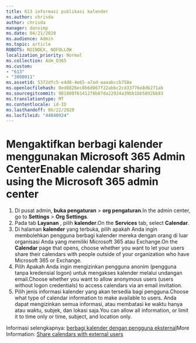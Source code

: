 ```yaml
---
title: 613 informasi publikasi kalender
ms.author: chrisda
author: chrisda
manager: dansimp
ms.date: 04/21/2020
ms.audience: Admin
ms.topic: article
ROBOTS: NOINDEX, NOFOLLOW
localization_priority: Normal
ms.collection: Adm_O365
ms.custom:
- "613"
- "3800011"
ms.assetid: 5372dfc5-e4d8-4e65-a7ad-aaaabccb758e
ms.openlocfilehash: 0ed8826ec8b6d867f22abbc2cd33776e8db271ab
ms.sourcegitcommit: 981880f6141278b87da22924a39bb1bb5892bb83
ms.translationtype: MT
ms.contentlocale: id-ID
ms.lasthandoff: 06/22/2020
ms.locfileid: "44840924"
---
```

# <a name="enable-calendar-sharing-using-the-microsoft-365-admin-center"></a><span data-ttu-id="eb63f-102">Mengaktifkan berbagi kalender menggunakan Microsoft 365 Admin Center</span><span class="sxs-lookup"><span data-stu-id="eb63f-102">Enable calendar sharing using the Microsoft 365 admin center</span></span>

1. <span data-ttu-id="eb63f-103">Di pusat admin, **buka pengaturan**   >   **org pengaturan**.</span><span class="sxs-lookup"><span data-stu-id="eb63f-103">In the admin center, go to  **Settings**  >  **Org Settings**.</span></span>
2. <span data-ttu-id="eb63f-104">Pada tab **Layanan** , pilih **kalender**.</span><span class="sxs-lookup"><span data-stu-id="eb63f-104">On the  **Services**  tab, select  **Calendar**.</span></span>
3. <span data-ttu-id="eb63f-105">Di halaman **kalender** yang terbuka, pilih apakah Anda ingin membolehkan pengguna berbagi kalender mereka dengan orang di luar organisasi Anda yang memiliki Microsoft 365 atau Exchange.</span><span class="sxs-lookup"><span data-stu-id="eb63f-105">On the  **Calendar**  page that opens, choose whether you want to let your users share their calendars with people outside of your organization who have Microsoft 365 or Exchange.</span></span>
4. <span data-ttu-id="eb63f-106">Pilih Apakah Anda ingin mengizinkan pengguna anonim (pengguna tanpa kredensial logon) untuk mengakses kalender melalui undangan email.</span><span class="sxs-lookup"><span data-stu-id="eb63f-106">Choose whether you want to allow anonymous users (users without logon credentials) to access calendars via an email invitation.</span></span>
5. <span data-ttu-id="eb63f-107">Pilih jenis informasi kalender yang akan tersedia bagi pengguna.</span><span class="sxs-lookup"><span data-stu-id="eb63f-107">Choose what type of calendar information to make available to users.</span></span> <span data-ttu-id="eb63f-108">Anda dapat mengizinkan semua informasi, atau membatasi ke waktu hanya atau waktu, subjek, dan lokasi saja.</span><span class="sxs-lookup"><span data-stu-id="eb63f-108">You can allow all information, or limit it to time only or time, subject, and location only.</span></span>

<span data-ttu-id="eb63f-109">Informasi selengkapnya: [berbagi kalender dengan pengguna eksternal](https://docs.microsoft.com/microsoft-365/admin/manage/share-calendars-with-external-users)</span><span class="sxs-lookup"><span data-stu-id="eb63f-109">More Information: [Share calendars with external users](https://docs.microsoft.com/microsoft-365/admin/manage/share-calendars-with-external-users)</span></span>
